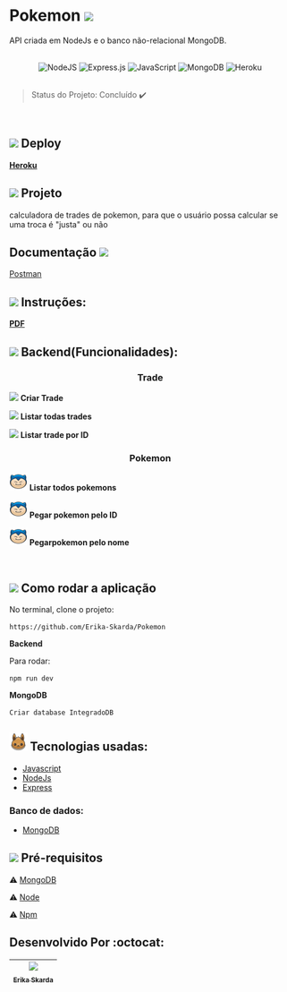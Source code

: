 # Pokemon <img src="https://github.com/Erika-Skarda/Pokemon/blob/main/pokemon_go_play_game_cinema_film_movie_icon-icons.com_69163.ico" />

API criada em NodeJs e o banco não-relacional MongoDB.

</br>   

<div align="center">
 <img alt="NodeJS" src="https://img.shields.io/badge/node.js-%2343853D.svg?style=for-the-badge&logo=node-dot-js&logoColor=white"/>
 <img alt="Express.js" src="https://img.shields.io/badge/express.js-%23404d59.svg?style=for-the-badge&logo=express&logoColor=%2361DAFB"/>
 <img alt="JavaScript" src="https://img.shields.io/badge/javascript-%23323330.svg?style=for-the-badge&logo=javascript&logoColor=%23F7DF1E"/>
 <img alt="MongoDB" src ="https://img.shields.io/badge/MongoDB-%234ea94b.svg?style=for-the-badge&logo=mongodb&logoColor=white"/>
 <img alt="Heroku" src="https://img.shields.io/badge/heroku-%23430098.svg?style=for-the-badge&logo=heroku&logoColor=white"/>
</div>

</br> 

> Status do Projeto: Concluído :heavy_check_mark: 
> 
</br> 

## <img src="https://github.com/Erika-Skarda/Pokemon/blob/main/bulbasaur_icon-icons.com_67580.ico" /> Deploy

 <b>[Heroku](https://poke-trader-erika.herokuapp.com/)</b>

## <img src="https://github.com/Erika-Skarda/Pokemon/blob/main/charmander_icon-icons.com_67576.ico" /> Projeto 

calculadora de trades de pokemon, para que o usuário possa calcular se uma troca é "justa" ou não

## Documentação <img src="https://github.com/Erika-Skarda/Pokemon/blob/main/pikachu.ico" />

[Postman](https://documenter.getpostman.com/view/15971782/TzkyLzW5)

## <img src="https://github.com/Erika-Skarda/Pokemon/blob/main/meowth_icon-icons.com_67543.ico" /> Instruções:

<b>[PDF](https://github.com/Erika-Skarda/integrado/blob/main/Teste-Backend.pdf)</b>

## <img src="https://github.com/Erika-Skarda/Pokemon/blob/main/psyduck_icon-icons.com_67509.ico" /> Backend(Funcionalidades):

<h3 align="center"><b>Trade</b></h3>

<img src="https://github.com/Erika-Skarda/Pokemon/blob/main/pokemon.ico" /> <b>Criar Trade</b>

<img src="https://github.com/Erika-Skarda/Pokemon/blob/main/pokemon.ico" /> <b>Listar todas trades</b>

<img src="https://github.com/Erika-Skarda/Pokemon/blob/main/pokemon.ico" /> <b>Listar trade por ID</b>


<h3 align="center"><b>Pokemon</b></h3>

<img src="https://github.com/Erika-Skarda/Pokemon/blob/main/snorlax_icon-icons.com_67505.png" /> <b>Listar todos pokemons</b>

<img src="https://github.com/Erika-Skarda/Pokemon/blob/main/snorlax_icon-icons.com_67505.png" /> <b>Pegar pokemon pelo ID</b>

<img src="https://github.com/Erika-Skarda/Pokemon/blob/main/snorlax_icon-icons.com_67505.png" /> <b>Pegarpokemon pelo nome</b>
 
 </br>

## <img src="https://github.com/Erika-Skarda/Pokemon/blob/main/squirtle_icon-icons.com_67504.ico" /> Como rodar a aplicação 

No terminal, clone o projeto: 

```
https://github.com/Erika-Skarda/Pokemon

```
<b><p>Backend</p></b>

Para rodar:

```
npm run dev

```
<b><p>MongoDB</p></b>

```
Criar database IntegradoDB

```

## <img src="https://github.com/Erika-Skarda/Pokemon/blob/main/eevee_icon-icons.com_67563.png" /> Tecnologias usadas: 

- [Javascript](https://www.javascript.com/)
- [NodeJs](https://nodejs.org/en/download)
- [Express](https://expressjs.com/)

### Banco de dados:

- [MongoDB](https://www.mongodb.com/)

## <img src="https://github.com/Erika-Skarda/Pokemon/blob/main/pikachu.ico" /> Pré-requisitos

:warning: [MongoDB](https://www.mongodb.com/)

:warning: [Node](https://nodejs.org/en/download/)

:warning: [Npm](https://www.npmjs.com/)

## Desenvolvido Por :octocat:

| [<img src="https://avatars1.githubusercontent.com/u/60902843?s=400&u=fca9219fa3416ab4b849077b9248f71d44133283&v=4" width=115><br><sub>Erika Skarda</sub>](https://www.linkedin.com/in/erika-skarda/) | 
| :---: |

